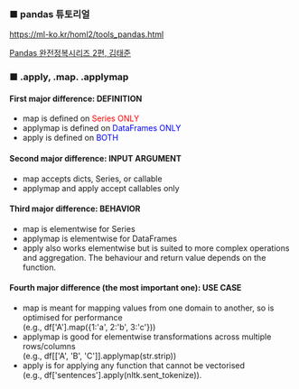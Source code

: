 ### ■ pandas 튜토리얼
https://ml-ko.kr/homl2/tools_pandas.html

[Pandas 완전정복시리즈 2편, 김태준](https://wikidocs.net/book/7188)

### ■ .apply, .map. .applymap
#### First major difference: DEFINITION
* map is defined on <font color='red'>Series ONLY</font>
* applymap is defined on <font color='blue'>DataFrames ONLY</font>
* apply is defined on <font color='blue'>BOTH</font>

#### Second major difference: INPUT ARGUMENT
* map accepts dicts, Series, or callable
* applymap and apply accept callables only

#### Third major difference: BEHAVIOR
* map is elementwise for Series
* applymap is elementwise for DataFrames
* apply also works elementwise but is suited to more complex operations and aggregation. The behaviour and return value depends on the function.

#### Fourth major difference (the most important one): USE CASE
* map is meant for mapping values from one domain to another, so is optimised for performance <br> (e.g., df['A'].map({1:'a', 2:'b', 3:'c'}))
* applymap is good for elementwise transformations across multiple rows/columns <br>(e.g., df[['A', 'B', 'C']].applymap(str.strip))
* apply is for applying any function that cannot be vectorised <br>(e.g., df['sentences'].apply(nltk.sent_tokenize)).
